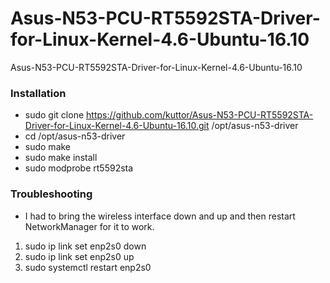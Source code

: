 # Asus-N53-PCU-RT5592STA-Driver-for-Linux-Kernel-4.6-Ubuntu-16.10
Asus-N53-PCU-RT5592STA-Driver-for-Linux-Kernel-4.6-Ubuntu-16.10


### Installation
- sudo git clone https://github.com/kuttor/Asus-N53-PCU-RT5592STA-Driver-for-Linux-Kernel-4.6-Ubuntu-16.10.git /opt/asus-n53-driver
- cd /opt/asus-n53-driver
- sudo make
- sudo make install
- sudo modprobe rt5592sta

### Troubleshooting
- I had to bring the wireless interface down and up and then restart NetworkManager for it to work. 
1. sudo ip link set enp2s0 down
2. sudo ip link set enp2s0 up
3. sudo systemctl restart enp2s0


